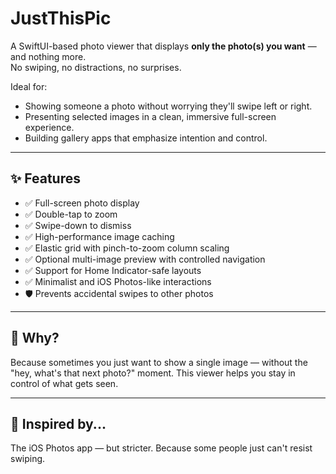 # JustThisPic

A SwiftUI-based photo viewer that displays **only the photo(s) you want** — and nothing more.  
No swiping, no distractions, no surprises.

Ideal for:
- Showing someone a photo without worrying they'll swipe left or right.
- Presenting selected images in a clean, immersive full-screen experience.
- Building gallery apps that emphasize intention and control.

---

## ✨ Features

- ✅ Full-screen photo display
- ✅ Double-tap to zoom
- ✅ Swipe-down to dismiss
- ✅ High-performance image caching
- ✅ Elastic grid with pinch-to-zoom column scaling
- ✅ Optional multi-image preview with controlled navigation
- ✅ Support for Home Indicator-safe layouts
- ✅ Minimalist and iOS Photos-like interactions
- 🛡️ Prevents accidental swipes to other photos

---

## 💬 Why?

Because sometimes you just want to show a single image — without the "hey, what's that next photo?" moment.
This viewer helps you stay in control of what gets seen.

---

## 🧠 Inspired by...

The iOS Photos app — but stricter. Because some people just can't resist swiping.
